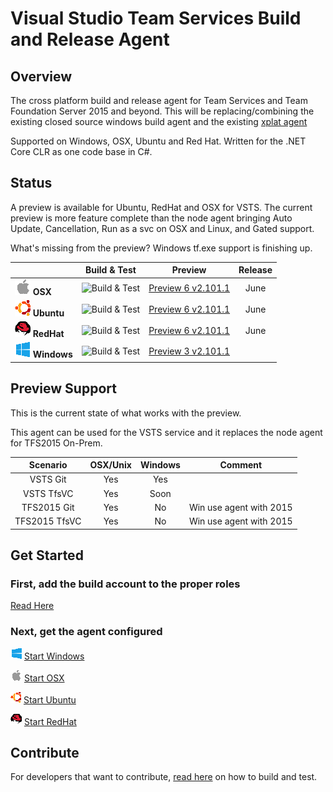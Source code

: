 # Visual Studio Team Services Build and Release Agent

## Overview

The cross platform build and release agent for Team Services and Team Foundation Server 2015 and beyond.  This will be replacing/combining the existing closed source windows build agent and the existing [xplat agent](https://github.com/Microsoft/vso-agent)

Supported on Windows, OSX, Ubuntu and Red Hat.  Written for the .NET Core CLR as one code base in C#.


## Status

A preview is available for Ubuntu, RedHat and OSX for VSTS.  The current preview is more feature complete than the node agent bringing Auto Update, Cancellation, Run as a svc on OSX and Linux, and Gated support.

What's missing from the preview? Windows tf.exe support is finishing up. 

|   | Build & Test | Preview | Release |
|---|:-----:|:-----:|:-----:|
|![Apple](docs/res/apple_med.png) **OSX**|![Build & Test](https://mseng.visualstudio.com/_apis/public/build/definitions/b924d696-3eae-4116-8443-9a18392d8544/3080/badge?branch=master)| [Preview 6 v2.101.1](https://github.com/Microsoft/vsts-agent/releases/tag/v2.101.1) | June |
|![Ubuntu](docs/res/ubuntu_med.png) **Ubuntu**|![Build & Test](https://mseng.visualstudio.com/_apis/public/build/definitions/b924d696-3eae-4116-8443-9a18392d8544/2853/badge?branch=master)| [Preview 6 v2.101.1](https://github.com/Microsoft/vsts-agent/releases/tag/v2.101.1) | June |
|![RedHat](docs/res/redhat_med.png) **RedHat**|![Build & Test](https://mseng.visualstudio.com/_apis/public/build/definitions/b924d696-3eae-4116-8443-9a18392d8544/3418/badge?branch=master)| [Preview 6 v2.101.1](https://github.com/Microsoft/vsts-agent/releases/tag/v2.101.1) | June |
|![Win](docs/res/win_med.png) **Windows**|![Build & Test](https://mseng.visualstudio.com/_apis/public/build/definitions/b924d696-3eae-4116-8443-9a18392d8544/2850/badge?branch=master)| [Preview 3 v2.101.1](https://github.com/Microsoft/vsts-agent/releases/tag/v2.101.1) | |

## Preview Support

This is the current state of what works with the preview.  

This agent can be used for the VSTS service and it replaces the node agent for TFS2015 On-Prem.

| Scenario | OSX/Unix | Windows | Comment |
|:-------------:|:-----:|:-----:|:-----:|
| VSTS Git      |  Yes  | Yes   |
| VSTS TfsVC    |  Yes  | Soon  |
| TFS2015 Git   |  Yes  | No    | Win use agent with 2015 |
| TFS2015 TfsVC |  Yes  | No    | Win use agent with 2015 |

## Get Started

### First, add the build account to the proper roles
    
[Read Here](docs/start/roles.md)

### Next, get the agent configured

![win](docs/res/win_sm.png)  [Start Windows](docs/start/startwin.md)  

![osx](docs/res/apple_sm.png)  [Start OSX](docs/start/startosx.md)  

![ubuntu](docs/res/ubuntu_sm.png)  [Start Ubuntu](docs/start/startubuntu.md)  

![redhat](docs/res/redhat_sm.png)  [Start RedHat](docs/start/startredhat.md)  

## Contribute

For developers that want to contribute, [read here](docs/contribute.md) on how to build and test.
